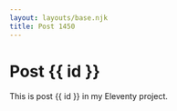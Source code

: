```yaml
---
layout: layouts/base.njk
title: Post 1450
---
```


# Post {{ id }}

This is post {{ id }} in my Eleventy project.
